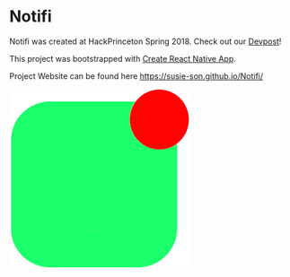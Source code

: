 # Notifi

Notifi was created at HackPrinceton Spring 2018. Check out our [Devpost](https://devpost.com/software/notifi-ot28ca)!

This project was bootstrapped with [Create React Native App](https://github.com/react-community/create-react-native-app).

Project Website can be found here
https://susie-son.github.io/Notifi/

![alt text](docs/logo.png "Le logo")
